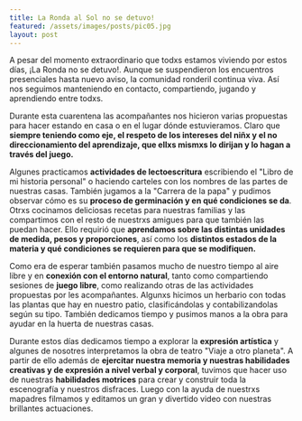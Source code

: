 ```yaml
---
title: La Ronda al Sol no se detuvo!
featured: /assets/images/posts/pic05.jpg
layout: post
---
```


A pesar del momento extraordinario que todxs estamos viviendo por estos días, ¡La Ronda no se detuvo!. Aunque se suspendieron los encuentros presenciales hasta nuevo aviso, la comunidad ronderil continua viva. Así nos seguimos manteniendo en contacto, compartiendo, jugando y aprendiendo entre todxs.

Durante esta cuarentena las acompañantes nos hicieron varias propuestas para hacer estando en casa o en el lugar dónde estuvieramos. Claro que  **siempre teniendo como eje, el respeto de los intereses del niñx y el no direccionamiento del aprendizaje, que ellxs mismxs lo dirijan y lo hagan a través del juego.**

Algunes practicamos **actividades de lectoescritura** escribiendo el "Libro de mi historia personal" o haciendo carteles con los nombres de las partes de nuestras casas. También jugamos a la "Carrera de la papa" y pudimos observar cómo es su **proceso de germinación y en qué condiciones se da**. Otrxs cocinamos deliciosas recetas para nuestras familias y las compartimos con el resto de nuestrxs amigues para que también las puedan hacer. Ello requirió que **aprendamos sobre las distintas unidades de medida, pesos y proporciones**, así como los **distintos estados de la materia y qué condiciones se requieren para que se modifiquen.**

Como era de esperar también pasamos mucho de nuestro tiempo al aire libre y en **conexión con el entorno natural**, tanto como compartiendo sesiones de **juego libre**, como realizando otras de las actividades propuestas por les acompañantes. Algunxs hicimos un herbario con todas las plantas que hay en nuestro patio, clasificándolas y contabilizandolas según su tipo. También dedicamos tiempo y pusimos manos a la obra para ayudar en la huerta de nuestras casas.

Durante estos días dedicamos tiempo a explorar la **expresión artística** y algunes de nosotres interpretamos la obra de teatro "Viaje a otro planeta". A partir de ello además de **ejercitar nuestra memoria y nuestras habilidades creativas y de expresión a nivel verbal y corporal**, tuvimos que hacer uso de nuestras **habilidades motrices** para crear y construir toda la escenografía y nuestros disfraces. Luego con la ayuda de nuestrxs mapadres filmamos y editamos un gran y divertido video con nuestras brillantes actuaciones.
